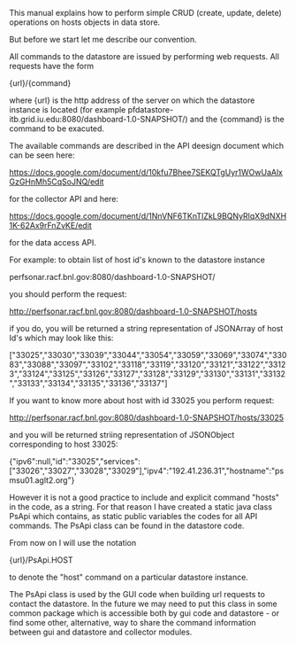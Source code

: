 This manual explains how to perform simple CRUD (create, update, delete) operations on hosts objects in data store.

But before we start let me describe our convention.


All commands to the datastore are issued by performing web requests. All requests have the form

{url}/{command}

where {url} is the http address of the server on which the datastore instance is located (for example pfdatastore-itb.grid.iu.edu:8080/dashboard-1.0-SNAPSHOT/) and the {command} is the command to be exacuted.

The available commands are described in the API deesign document which can be seen here:

https://docs.google.com/document/d/10kfu7Bhee7SEKQTgUyr1WOwUaAlxGzGHnMh5CqSoJNQ/edit

for the collector API and here:

https://docs.google.com/document/d/1NnVNF6TKnTIZkL9BQNyRlqX9dNXH1K-62Ax9rFnZvKE/edit

for the data access API.


For example: to obtain list of host id's known to the datastore instance

perfsonar.racf.bnl.gov:8080/dashboard-1.0-SNAPSHOT/

you should perform the request:

http://perfsonar.racf.bnl.gov:8080/dashboard-1.0-SNAPSHOT/hosts

if you do, you will be returned a string representation of JSONArray of host Id's which may look like this:

["33025","33030","33039","33044","33054","33059","33069","33074","33083","33088","33097","33102","33118","33119","33120","33121","33122","33123","33124","33125","33126","33127","33128","33129","33130","33131","33132","33133","33134","33135","33136","33137"] 

If you want to know more about host with id 33025 you perform request:

 http://perfsonar.racf.bnl.gov:8080/dashboard-1.0-SNAPSHOT/hosts/33025

and you will be returned striing representation of JSONObject corresponding to host 33025:


{"ipv6":null,"id":"33025","services":["33026","33027","33028","33029"],"ipv4":"192.41.236.31","hostname":"psmsu01.aglt2.org"} 


However it is not a good practice to include and explicit command "hosts" in the code, as a string. For that reason I have created a static java class PsApi which contains, as static public variables the codes for all API commands. The PsApi class can be found in the datastore code.

From now on I will use the notation

{url}/PsApi.HOST

to denote the "host" command on a particular datastore instance.

The PsApi class is used by the GUI code when building url requests to contact the datastore. In the future we may need to put this class in some common package which is accessible both by gui code and datastore - or find some other, alternative, way to share the command information between gui and datastore and collector modules.
